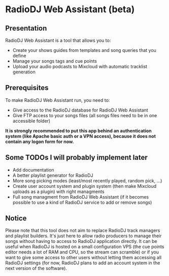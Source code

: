 # RadioDJ Web Assistant (beta)

## Presentation

RadioDJ Web Assistant is a tool that allows you to:

* Create your shows guides from templates and song queries that you define
* Manage your songs tags and cue points
* Upload your audio podcasts to Mixcloud with automatic tracklist generation

## Prerequisites

To make RadioDJ Web Assistant run, you need to:

* Give access to the RadioDJ database for RadioDJ Web Assistant
* Give FTP access to your songs files (all songs files need to be in one accessible folder)

**It is strongly recommended to put this app behind an authentication system (like Apache basic auth or a VPN access), because it does not contain any logon form for now.**

## Some TODOs I will probably implement later

* Add documentation
* A better playlist generator for RadioDJ
* More song picking modes (least/most recently played, random pick, …)
* Create user account system and plugin system (then make Mixcloud uploads as a plugin) with right managments
* Full song managment from RadioDJ Web Assistant (if it becomes possible to use a kind of RadioDJ service to add or remove songs)

## Notice

Please note that this tool does not aim to replace RadioDJ track managers and playlist builders. It's just here to allow radio producers to manage their songs without having to access to RadioDJ application directly. It can be useful when RadioDJ is hosted on a small configuration VPS (the cue points editor needs a lot of RAM and CPU, so the stream can scramble) or if you want to give some access to other users without letting them accessing all RadioDJ settings (for now, RadioDJ plans to add an account system in the next version of the software).
